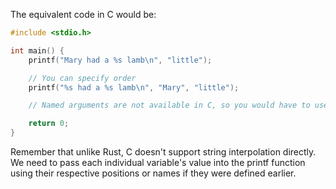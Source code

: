 The equivalent code in C would be:

```c
#include <stdio.h>

int main() {
    printf("Mary had a %s lamb\n", "little");

    // You can specify order
    printf("%s had a %s lamb\n", "Mary", "little");

    // Named arguments are not available in C, so you would have to use the positions as with the previous example.

    return 0;
}
```

Remember that unlike Rust, C doesn't support string interpolation directly. We need to pass each individual variable's value into the printf function using their respective positions or names if they were defined earlier.
